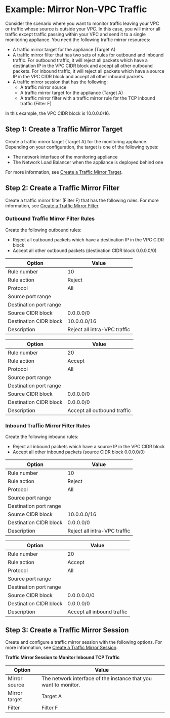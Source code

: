 # Example: Mirror Non\-VPC Traffic<a name="tm-example-non-vpc"></a>

Consider the scenario where you want to monitor traffic leaving your VPC or traffic whose source is outside your VPC\. In this case, you will mirror all traffic except traffic passing within your VPC and send it to a single monitoring appliance\. You need the following traffic mirror resources: 
+ A traffic mirror target for the appliance \(Target A\)
+ A traffic mirror filter that has two sets of rules for outbound and inbound traffic\. For outbound traffic, it will reject all packets which have a destination IP in the VPC CIDR block and accept all other outbound packets\. For inbound traffic, it will reject all packets which have a source IP in the VPC CIDR block and accept all other inbound packets\.
+ A traffic mirror session that has the following:
  + A traffic mirror source
  + A traffic mirror target for the appliance \(Target A\)
  + A traffic mirror filter with a traffic mirror rule for the TCP inbound traffic \(Filter F\)

In this example, the VPC CIDR block is 10\.0\.0\.0/16\.

## Step 1: Create a Traffic Mirror Target<a name="step-create-target-non-vpc"></a>

Create a traffic mirror target \(Target A\) for the monitoring appliance\. Depending on your configuration, the target is one of the following types:
+ The network interface of the monitoring appliance
+ The Network Load Balancer when the appliance is deployed behind one

For more information, see [Create a Traffic Mirror Target](traffic-mirroring-target.md#create-traffic-mirroring-target)\.

## Step 2: Create a Traffic Mirror Filter<a name="step-create-filter-non-vpc"></a>

Create a traffic mirror filter \(Filter F\) that has the following rules\. For more information, see [Create a Traffic Mirror Filter](traffic-mirroring-filter.md#create-traffic-mirroring-filter)\.

### Outbound Traffic Mirror Filter Rules<a name="outbound-rules"></a>

Create the following outbound rules:
+ Reject all outbound packets which have a destination IP in the VPC CIDR block
+ Accept all other outbound packets \(destination CIDR block 0\.0\.0\.0/0\)


| Option | Value | 
| --- | --- | 
| Rule number | 10 | 
| Rule action | Reject | 
| Protocol | All | 
| Source port range |  | 
| Destination port range |  | 
| Source CIDR block | 0\.0\.0\.0/0 | 
| Destination CIDR block | 10\.0\.0\.0/16 | 
| Description | Reject all intra\-VPC traffic | 


| Option | Value | 
| --- | --- | 
| Rule number | 20 | 
| Rule action | Accept | 
| Protocol | All | 
| Source port range |  | 
| Destination port range |  | 
| Source CIDR block | 0\.0\.0\.0/0 | 
| Destination CIDR block | 0\.0\.0\.0/0 | 
| Description | Accept all outbound traffic | 

### Inbound Traffic Mirror Filter Rules<a name="inbound-rules"></a>

Create the following inbound rules:
+ Reject all inbound packets which have a source IP in the VPC CIDR block
+ Accept all other inbound packets \(source CIDR block 0\.0\.0\.0/0\)


| Option | Value | 
| --- | --- | 
| Rule number | 10 | 
| Rule action | Reject | 
| Protocol | All | 
| Source port range |  | 
| Destination port range |  | 
| Source CIDR block | 10\.0\.0\.0/16 | 
| Destination CIDR block | 0\.0\.0\.0/0 | 
| Description | Reject all intra\-VPC traffic | 


| Option | Value | 
| --- | --- | 
| Rule number | 20 | 
| Rule action | Accept | 
| Protocol | All | 
| Source port range |  | 
| Destination port range |  | 
| Source CIDR block | 0\.0\.0\.0\.0/0 | 
| Destination CIDR block | 0\.0\.0\.0/0 | 
| Description | Accept all inbound traffic | 

## Step 3: Create a Traffic Mirror Session<a name="step-create-session-non-vpc"></a>

Create and configure a traffic mirror session with the following options\. For more information, see [Create a Traffic Mirror Session](traffic-mirroring-session.md#create-traffic-mirroring-session)\.


**Traffic Mirror Session to Monitor Inbound TCP Traffic**  

| Option | Value | 
| --- | --- | 
| Mirror source | The network interface of the instance that you want to monitor\. | 
| Mirror target | Target A | 
| Filter | Filter F | 
